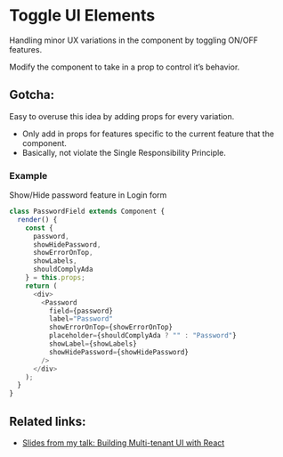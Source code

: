 # Toggle UI Elements

Handling minor UX variations in the component by toggling ON/OFF features.

Modify the component to take in a prop to control it’s behavior.

## Gotcha:

Easy to overuse this idea by adding props for every variation.

* Only add in props for features specific to the current feature that the component.
* Basically, not violate the Single Responsibility Principle.

### Example

Show/Hide password feature in Login form

```javascript
class PasswordField extends Component {
  render() {
    const {
      password,
      showHidePassword,
      showErrorOnTop,
      showLabels,
      shouldComplyAda
    } = this.props;
    return (
      <div>
        <Password
          field={password}
          label="Password"
          showErrorOnTop={showErrorOnTop}
          placeholder={shouldComplyAda ? "" : "Password"}
          showLabel={showLabels}
          showHidePassword={showHidePassword}
        />
      </div>
    );
  }
}
```

## Related links:

* [Slides from my talk: Building Multi-tenant UI with React](https://speakerdeck.com/vasa/building-multitenant-ui-with-react-dot-js)


